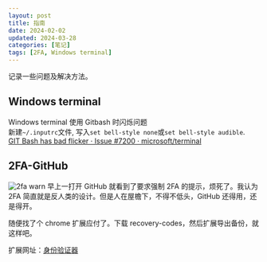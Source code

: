 ```yaml
---
layout: post
title: 指南
date: 2024-02-02
updated: 2024-03-28
categories: [笔记]
tags: [2FA, Windows terminal]
---
```


记录一些问题及解决方法。

## Windows terminal
Windows terminal 使用 Gitbash 时闪烁问题  
新建`~/.inputrc`文件, 写入`set bell-style none`或`set bell-style audible`.  
[GIT Bash has bad flicker · Issue #7200 · microsoft/terminal](https://github.com/microsoft/terminal/issues/7200)

## 2FA-GitHub
![2fa warn](https://s21.ax1x.com/2024/03/28/pFoYViV.png)
早上一打开 GitHub 就看到了要求强制 2FA 的提示，烦死了。我认为 2FA 简直就是反人类的设计。但是人在屋檐下，不得不低头，GitHub 还得用，还是得开。

随便找了个 chrome 扩展应付了。下载 recovery-codes，然后扩展导出备份，就这样吧。 

扩展网址：[身份验证器](https://chrome.google.com/webstore/detail/bhghoamapcdpbohphigoooaddinpkbai)
